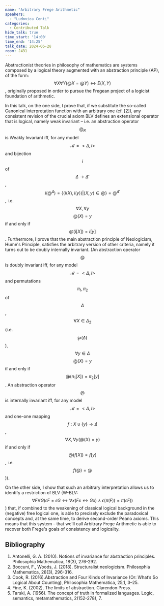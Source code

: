 ```yaml
---
name: "Arbitrary Frege Arithmetic"
speakers:
  - "Ludovica Conti"
categories:
  - Contributed Talk
hide_talk: true
time_start: '14:00'
time_end: '14:25'
talk_date: 2024-06-28
room: J431
---
```





Abstractionist theories in philosophy of mathematics are systems composed by a logical theory augmented with an abstraction principle (AP), of the form: $$\forall X \forall Y (@X = @Y) \leftrightarrow E(X, Y)$$, originally proposed in order to pursue the Fregean project of a logicist foundation of arithmetic. 
 
In this talk, on the one side, I prove that, if we substitute the so-called Canonical interpretation function with an arbitrary one (cf. [2]), any consistent revision of the crucial axiom  BLV defines an extensional operator that is logical, namely weak invariant – i.e. an abstraction operator $$@_R$$ is Weakly Invariant iff, for any model $$\mathscr M=<\Delta, I>$$ and bijection $$i$$ of $$\Delta \to \Delta '$$, $$i(@^{\Delta}) =\{\langle i(X), i(y) \rangle | \langle X, y  \rangle \in @ \} = @^{\Delta'}$$, i.e. $$\forall X, \forall y$$ $$@(X)=y$$ if and only if $$@(i[X]) = i[y]$$. Furthermore, I prove that the main abstraction principle of Neologicism, Hume's Principle, satisfies the arbitrary version of other criteria, namely it turns out to be doubly internally invariant. (An abstraction operator $$@$$ is doubly invariant iff, for any model $$\mathscr M=<\Delta, I>$$
and permutations $$\pi_1, \pi_2$$ of $$\Delta$$, $$\forall X \in \Delta_2$$ (i.e. $$\wp(\Delta)$$), $$\forall y \in \Delta$$ $$@(X)=y$$ if and only if $$@(\pi_1[X]) = \pi_2[y]$$. An abstraction operator $$@$$ is internally invariant iff, for any model $$\mathscr M=<\Delta, I>$$ and one-one mapping $$f:X\cup \{y\} \to \Delta$$, $$\forall X, \forall y (@(X) =y)$$ if and only if $$@(f[X]) =  f[y]$$, i.e. $$f(@) = @$$)).


On the other side, I show that such an arbitrary interpretation allows us to identify a restriction of BLV (W-BLV: $$\forall F \forall G (\epsilon F = \epsilon G  \leftrightarrow \forall x (Fx \leftrightarrow Gx) \land \epsilon (\pi(F)) = \pi(\epsilon F))$$) that, if combined to the weakening of classical logical background in the (negative) free logical one, is able to precisely exclude the paradoxical concepts and, at the same time, to derive second-order Peano axioms. 
This means that this system – that we'll call Arbitrary Frege Arithmetic is able to recover both Frege's goals of  consistency and logicality.

## Bibliography

1.  Antonelli, G. A. (2010). Notions of invariance for abstraction principles. Philosophia Mathematica, 18(3), 276-292.
2.  Boccuni, F., Woods, J. (2018). Structuralist neologicism. Philosophia Mathematica, 28(3), 296-316.
3.  Cook, R. (2016).Abstraction and Four Kinds of Invariance (Or: What’s So Logical About Counting), Philosophia Mathematica, 25,1, 3–25.
4.  Fine, K. (2002). The limits of abstraction. Clarendon Press.
5.  Tarski, A. (1956). The concept of truth in formalized languages. Logic, semantics, metamathematics, 2(152-278), 7.



